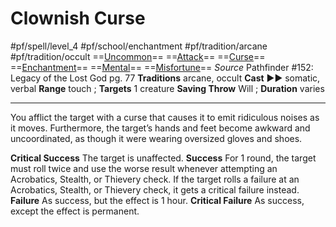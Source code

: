 # Clownish Curse
#pf/spell/level_4 #pf/school/enchantment #pf/tradition/arcane #pf/tradition/occult
==[Uncommon](../../../Traits/Uncommon.md)== ==[Attack](../../../Traits/Attack.md)== ==[Curse](../../../Traits/Curse.md)== ==[Enchantment](../../../Traits/Enchantment.md)== ==[Mental](../../../Traits/Mental.md)== ==[Misfortune](../../../Traits/Misfortune.md)==
*Source* Pathfinder #152: Legacy of the Lost God pg. 77
**Traditions** arcane, occult
**Cast** ►► somatic, verbal
**Range** touch ; **Targets** 1 creature
**Saving Throw** Will ; **Duration** varies

---
You afflict the target with a curse that causes it to emit ridiculous noises as it moves. Furthermore, the target’s hands and feet become awkward and uncoordinated, as though it were wearing oversized gloves and shoes.

**Critical Success** The target is unaffected.
**Success** For 1 round, the target must roll twice and use the worse result whenever attempting an Acrobatics, Stealth, or Thievery check. If the target rolls a failure at an Acrobatics, Stealth, or Thievery check, it gets a critical failure instead.
**Failure** As success, but the effect is 1 hour.
**Critical Failure** As success, except the effect is permanent.